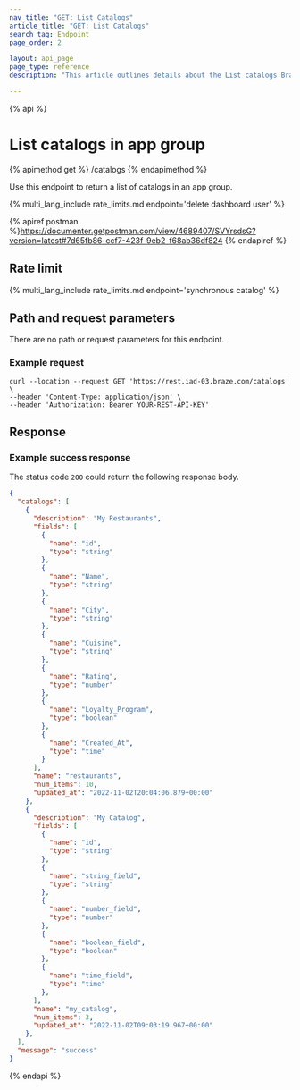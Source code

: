 ```yaml
---
nav_title: "GET: List Catalogs"
article_title: "GET: List Catalogs"
search_tag: Endpoint
page_order: 2

layout: api_page
page_type: reference
description: "This article outlines details about the List catalogs Braze endpoint."

---
```

{% api %}
# List catalogs in app group
{% apimethod get %}
/catalogs
{% endapimethod %}

Use this endpoint to return a list of catalogs in an app group.

{% multi_lang_include rate_limits.md endpoint='delete dashboard user' %}

{% apiref postman %}https://documenter.getpostman.com/view/4689407/SVYrsdsG?version=latest#7d65fb86-ccf7-423f-9eb2-f68ab36df824 {% endapiref %}

## Rate limit

{% multi_lang_include rate_limits.md endpoint='synchronous catalog' %}

## Path and request parameters

There are no path or request parameters for this endpoint.

### Example request

```
curl --location --request GET 'https://rest.iad-03.braze.com/catalogs' \
--header 'Content-Type: application/json' \
--header 'Authorization: Bearer YOUR-REST-API-KEY'
```

## Response

### Example success response

The status code `200` could return the following response body.

```json
{
  "catalogs": [
    {
      "description": "My Restaurants",
      "fields": [
        {
          "name": "id",
          "type": "string"
        },
        {
          "name": "Name",
          "type": "string"
        },
        {
          "name": "City",
          "type": "string"
        },
        {
          "name": "Cuisine",
          "type": "string"
        },
        {
          "name": "Rating",
          "type": "number"
        },
        {
          "name": "Loyalty_Program",
          "type": "boolean"
        },
        {
          "name": "Created_At",
          "type": "time"
        }
      ],
      "name": "restaurants",
      "num_items": 10,
      "updated_at": "2022-11-02T20:04:06.879+00:00"
    },
    {
      "description": "My Catalog",
      "fields": [
        {
          "name": "id",
          "type": "string"
        },
        {
          "name": "string_field",
          "type": "string"
        },
        {
          "name": "number_field",
          "type": "number"
        },
        {
          "name": "boolean_field",
          "type": "boolean"
        },
        {
          "name": "time_field",
          "type": "time"
        },
      ],
      "name": "my_catalog",
      "num_items": 3,
      "updated_at": "2022-11-02T09:03:19.967+00:00"
    },
  ],
  "message": "success"
}
```

{% endapi %}